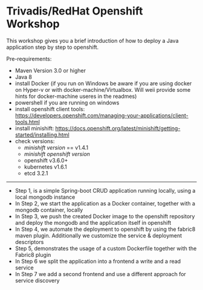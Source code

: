 # Trivadis/RedHat Openshift Workshop

This workshop gives you a brief introduction of how to deploy a Java application step by step to openshift.  

Pre-requirements:
- Maven Version 3.0 or higher
- Java 8
- install Docker (if you run on Windows be aware if you are using docker on Hyper-v or with docker-machine/Virtualbox. Will weii provide some hints for docker-machine useres in the readmes) 
- powershell if you are running on windows
- install openshift client tools: https://developers.openshift.com/managing-your-applications/client-tools.html
- install minishift: https://docs.openshift.org/latest/minishift/getting-started/installing.html
- check versions: 
  - *minishift version* == v1.4.1
  - *minishift openshift version*
  - openshift v3.6.0+
  - kubernetes v1.6.1
  - etcd 3.2.1
      
      
    
-------------------------------

- Step 1, is a simple Spring-boot CRUD application running locally, using a local mongodb instance
- In Step 2, we start the application as a Docker container, together with a mongodb container, locally
- In Step 3, we push the created Docker image to the openshift repository and deploy the mongodb and the application itself in openshift
- In Step 4, we automate the deployment to openshift by using the fabric8 maven plugin. Additionally we customize the service & deployment descriptors
- Step 5, demonstrates the usage of a custom Dockerfile together with the Fabric8 plugin
- In Step 6 we split the application into a frontend a write and a read service
- In Step 7 we add a second frontend and use a different approach for service discovery
